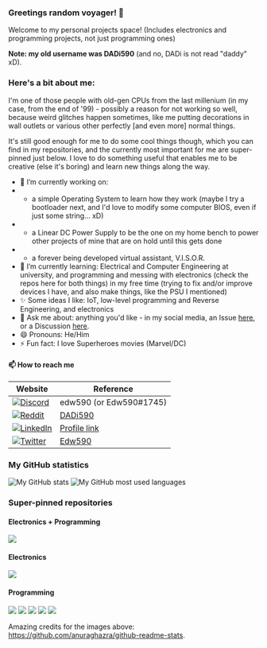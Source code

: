 ### Greetings random voyager! 👋

Welcome to my personal projects space! (Includes electronics and programming projects, not just programming ones)

**Note: my old username was DADi590** (and no, DADi is not read "daddy" xD).

### Here's a bit about me:

I'm one of those people with old-gen CPUs from the last millenium (in my case, from the end of '99) - possibly a reason for not working so well, because weird glitches happen sometimes, like me putting decorations in wall outlets or various other perfectly \[and even more\] normal things.

It's still good enough for me to do some cool things though, which you can find in my repositories, and the currently most important for me are super-pinned just below. I love to do something useful that enables me to be creative (else it's boring) and learn new things along the way.

- 🔭 I’m currently working on:
- - a simple Operating System to learn how they work (maybe I try a bootloader next, and I'd love to modify some computer BIOS, even if just some string... xD)
- - a Linear DC Power Supply to be the one on my home bench to power other projects of mine that are on hold until this gets done
- - a forever being developed virtual assistant, V.I.S.O.R.
- 🌱 I’m currently learning: Electrical and Computer Engineering at university, and programming and messing with electronics (check the repos here for both things) in my free time (trying to fix and/or improve devices I have, and also make things, like the PSU I mentioned)
- ✨ Some ideas I like: IoT, low-level programming and Reverse Engineering, and electronics
- 💬 Ask me about: anything you'd like - in my social media, an Issue [here](https://github.com/DADi590/DADi590/issues), or a Discussion [here](https://github.com/DADi590/DADi590/discussions).
- 😄 Pronouns: He/Him
- ⚡ Fun fact: I love Superheroes movies (Marvel/DC)
<!--- 👯 I’m looking to collaborate on: ...
- 🤔 I’m looking for help with: ...-->

#### 📫 How to reach me

| Website     | Reference
|-------------|----------
| [![Discord](https://img.shields.io/badge/Discord-7289DA?style=for-the-badge&logo=discord&logoColor=white)](https://discord.com)        | edw590 (or Edw590#1745)
| [![Reddit](https://img.shields.io/badge/Reddit-FF4500?style=for-the-badge&logo=reddit&logoColor=white)](https://reddit.com)            | [DADi590](https://www.reddit.com/user/DADi590)
| [![LinkedIn](https://img.shields.io/badge/LinkedIn-0077B5?style=for-the-badge&logo=linkedin&logoColor=white)](https://linkedin.com)    | [Profile link](https://www.linkedin.com/in/eduardo-david-590)
| [![Twitter](https://img.shields.io/badge/Twitter-1DA1F2?style=for-the-badge&logo=twitter&logoColor=white)](https://twitter.com)        | [Edw590](https://twitter.com/Edw590)

### My GitHub statistics

![My GitHub stats](https://github-readme-stats.vercel.app/api?username=Edw590&show_icons=true&include_all_commits=true&theme=darcula)
![My GitHub most used languages](https://github-readme-stats.vercel.app/api/top-langs/?username=Edw590&langs_count=10&layout=compact&theme=darcula)

### Super-pinned repositories

#### Electronics + Programming
[![](https://github-readme-stats.vercel.app/api/pin/?theme=darcula&username=Edw590&repo=iob-soc-pong)](https://github.com/Edw590/iob-soc-pong)

#### Electronics
[![](https://github-readme-stats.vercel.app/api/pin/?theme=darcula&username=DADi590&repo=Homemade-DC-PSU)](https://github.com/DADi590/Homemade-DC-PSU)

#### Programming
[![](https://github-readme-stats.vercel.app/api/pin/?theme=darcula&username=DADi590&repo=F1DP)](https://github.com/DADi590/F1DP)
[![](https://github-readme-stats.vercel.app/api/pin/?theme=darcula&username=DADi590&repo=TestOS)](https://github.com/DADi590/TestOS)
[![](https://github-readme-stats.vercel.app/api/pin/?theme=darcula&username=DADi590&repo=V.I.S.O.R.---A-real-assistant--Android-Client)](https://github.com/DADi590/V.I.S.O.R.---A-real-assistant--Android-Client)
[![](https://github-readme-stats.vercel.app/api/pin/?theme=darcula&username=DADi590&repo=Advanced-Commands-Detection)](https://github.com/DADi590/Advanced-Commands-Detection)
[![](https://github-readme-stats.vercel.app/api/pin/?theme=darcula&username=DADi590&repo=Chrome-Dino-Game-in-Assembly)](https://github.com/DADi590/Chrome-Dino-Game-in-Assembly)

Amazing credits for the images above: https://github.com/anuraghazra/github-readme-stats.
